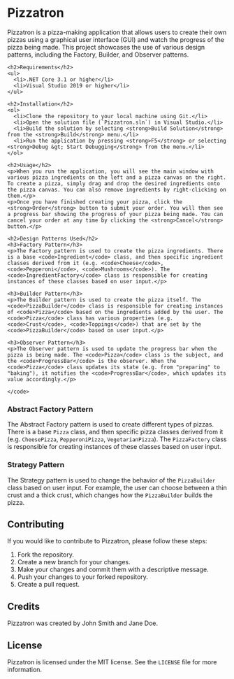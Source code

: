 <!DOCTYPE html>
<html>
  <head>
    <meta charset="UTF-8">
    <title>Pizzatron - Readme</title>
  </head>
  <body>
    <h1>Pizzatron</h1>
    <p>Pizzatron is a pizza-making application that allows users to create their own pizzas using a graphical user interface (GUI) and watch the progress of the pizza being made. This project showcases the use of various design patterns, including the Factory, Builder, and Observer patterns.</p>
    
    <h2>Requirements</h2>
    <ul>
      <li>.NET Core 3.1 or higher</li>
      <li>Visual Studio 2019 or higher</li>
    </ul>
    
    <h2>Installation</h2>
    <ol>
      <li>Clone the repository to your local machine using Git.</li>
      <li>Open the solution file (`Pizzatron.sln`) in Visual Studio.</li>
      <li>Build the solution by selecting <strong>Build Solution</strong> from the <strong>Build</strong> menu.</li>
      <li>Run the application by pressing <strong>F5</strong> or selecting <strong>Debug &gt; Start Debugging</strong> from the menu.</li>
    </ol>
    
    <h2>Usage</h2>
    <p>When you run the application, you will see the main window with various pizza ingredients on the left and a pizza canvas on the right. To create a pizza, simply drag and drop the desired ingredients onto the pizza canvas. You can also remove ingredients by right-clicking on them.</p>
    <p>Once you have finished creating your pizza, click the <strong>Order</strong> button to submit your order. You will then see a progress bar showing the progress of your pizza being made. You can cancel your order at any time by clicking the <strong>Cancel</strong> button.</p>
    
    <h2>Design Patterns Used</h2>
    <h3>Factory Pattern</h3>
    <p>The Factory pattern is used to create the pizza ingredients. There is a base <code>Ingredient</code> class, and then specific ingredient classes derived from it (e.g. <code>Cheese</code>, <code>Pepperoni</code>, <code>Mushrooms</code>). The <code>IngredientFactory</code> class is responsible for creating instances of these classes based on user input.</p>
    
    <h3>Builder Pattern</h3>
    <p>The Builder pattern is used to create the pizza itself. The <code>PizzaBuilder</code> class is responsible for creating instances of <code>Pizza</code> based on the ingredients added by the user. The <code>Pizza</code> class has various properties (e.g. <code>Crust</code>, <code>Toppings</code>) that are set by the <code>PizzaBuilder</code> based on user input.</p>
    
    <h3>Observer Pattern</h3>
    <p>The Observer pattern is used to update the progress bar when the pizza is being made. The <code>Pizza</code> class is the subject, and the <code>ProgressBar</code> is the observer. When the <code>Pizza</code> class updates its state (e.g. from "preparing" to "baking"), it notifies the <code>ProgressBar</code>, which updates its value accordingly.</p>
    
    </code>
<h3>Abstract Factory Pattern</h3>
<p>The Abstract Factory pattern is used to create different types of pizzas. There is a base <code>Pizza</code> class, and then specific pizza classes derived from it (e.g. <code>CheesePizza</code>, <code>PepperoniPizza</code>, <code>VegetarianPizza</code>). The <code>PizzaFactory</code> class is responsible for creating instances of these classes based on user input.</p>

<h3>Strategy Pattern</h3>
<p>The Strategy pattern is used to change the behavior of the <code>PizzaBuilder</code> class based on user input. For example, the user can choose between a thin crust and a thick crust, which changes how the <code>PizzaBuilder</code> builds the pizza.</p>

<h2>Contributing</h2>
<p>If you would like to contribute to Pizzatron, please follow these steps:</p>
<ol>
  <li>Fork the repository.</li>
  <li>Create a new branch for your changes.</li>
  <li>Make your changes and commit them with a descriptive message.</li>
  <li>Push your changes to your forked repository.</li>
  <li>Create a pull request.</li>
</ol>

<h2>Credits</h2>
<p>Pizzatron was created by John Smith and Jane Doe.</p>

<h2>License</h2>
<p>Pizzatron is licensed under the MIT license. See the <code>LICENSE</code> file for more information.</p>

